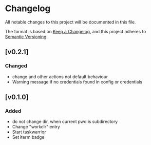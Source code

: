 # Changelog
All notable changes to this project will be documented in this file.

The format is based on [Keep a Changelog](https://keepachangelog.com/en/1.0.0/),
and this project adheres to [Semantic Versioning](https://semver.org/spec/v2.0.0.html).

## [v0.2.1]
### Changed
- change and other actions not default behaviour
- Warning message if no credentials found in config or credentials

## [v0.1.0]
### Added
- do not change dir, when current pwd is subdirectory
- Change "workdir" entry
- Start taskwarrior
- Set iterm badge
